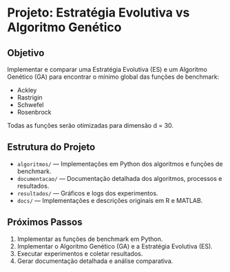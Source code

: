 # Projeto: Estratégia Evolutiva vs Algoritmo Genético

## Objetivo

Implementar e comparar uma Estratégia Evolutiva (ES) e um Algoritmo Genético (GA) para encontrar o mínimo global das funções de benchmark:
- Ackley
- Rastrigin
- Schwefel
- Rosenbrock

Todas as funções serão otimizadas para dimensão d = 30.

## Estrutura do Projeto

- `algoritmos/` — Implementações em Python dos algoritmos e funções de benchmark.
- `documentacao/` — Documentação detalhada dos algoritmos, processos e resultados.
- `resultados/` — Gráficos e logs dos experimentos.
- `docs/` — Implementações e descrições originais em R e MATLAB.

## Próximos Passos

1. Implementar as funções de benchmark em Python.
2. Implementar o Algoritmo Genético (GA) e a Estratégia Evolutiva (ES).
3. Executar experimentos e coletar resultados.
4. Gerar documentação detalhada e análise comparativa. 